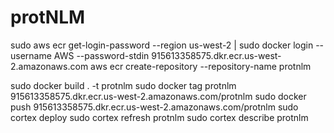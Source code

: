 # protNLM


sudo aws ecr get-login-password --region us-west-2 | sudo  docker login --username AWS --password-stdin 915613358575.dkr.ecr.us-west-2.amazonaws.com
aws ecr create-repository --repository-name protnlm

sudo docker build . -t protnlm
sudo docker tag protnlm 915613358575.dkr.ecr.us-west-2.amazonaws.com/protnlm
sudo docker push 915613358575.dkr.ecr.us-west-2.amazonaws.com/protnlm
sudo cortex deploy
sudo cortex refresh protnlm
sudo cortex describe protnlm